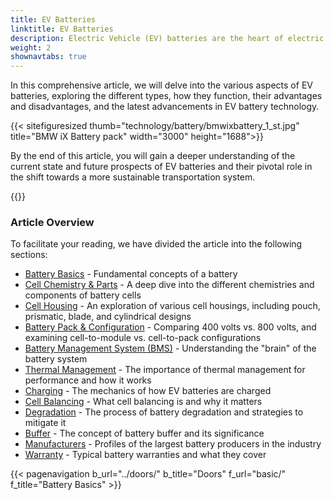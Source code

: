 ```yaml
---
title: EV Batteries
linktitle: EV Batteries
description: Electric Vehicle (EV) batteries are the heart of electric vehicles, responsible for storing the energy that powers the vehicle's electric motor. They play a critical role in determining an EV's performance, range, and overall cost.
weight: 2
shownavtabs: true
---
```

<!-- markdownlint-disable MD033 -->

In this comprehensive article, we will delve into the various aspects of EV batteries, exploring the different types, how they function, their advantages and disadvantages, and the latest advancements in EV battery technology.

{{< sitefiguresized thumb="technology/battery/bmwixbattery_1_st.jpg" title="BMW iX Battery pack" width="3000" height="1688">}}

By the end of this article, you will gain a deeper understanding of the current state and future prospects of EV batteries and their pivotal role in the shift towards a more sustainable transportation system.

{{<evkxdisplayaddarticle />}}

### Article Overview

To facilitate your reading, we have divided the article into the following sections:

- [Battery Basics](basic/) - Fundamental concepts of a battery
- [Cell Chemistry & Parts](cellchemistry/) - A deep dive into the different chemistries and components of battery cells
- [Cell Housing](cell/) - An exploration of various cell housings, including pouch, prismatic, blade, and cylindrical designs
- [Battery Pack & Configuration](batterypack/) - Comparing 400 volts vs. 800 volts, and examining cell-to-module vs. cell-to-pack configurations
- [Battery Management System (BMS)](batterymanagment/) - Understanding the "brain" of the battery system
- [Thermal Management](thermalmanagement/) - The importance of thermal management for performance and how it works
- [Charging](charging/) - The mechanics of how EV batteries are charged
- [Cell Balancing](cellbalancing/) - What cell balancing is and why it matters
- [Degradation](degredation/) - The process of battery degradation and strategies to mitigate it
- [Buffer](buffer/) - The concept of battery buffer and its significance
- [Manufacturers](manufactors/) - Profiles of the largest battery producers in the industry
- [Warranty](warranty/) - Typical battery warranties and what they cover

{{< pagenavigation b_url="../doors/" b_title="Doors" f_url="basic/" f_title="Battery Basics" >}}